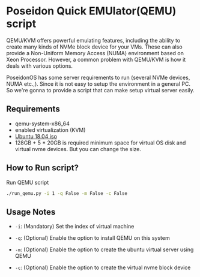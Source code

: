 Poseidon Quick EMUlator(QEMU) script
=====
QEMU/KVM offers powerful emulating features, including the ability to create many kinds of NVMe block device for your VMs. These can also provide a Non-Uniform Memory Access (NUMA) environment based on Xeon Processor. However, a common problem with QEMU/KVM is how it deals with various options.

PoseidonOS has some server requirements to run (several NVMe devices, NUMA etc.,). Since it is not easy to setup the environment in a general PC. So we're gonna to provide a script that can make setup virtual server easily.

## Requirements
- qemu-system-x86_64
- enabled virtualization (KVM)
- [Ubuntu 18.04 iso](https://releases.ubuntu.com/18.04/ubuntu-18.04.6-live-server-amd64.iso)
- 128GB + 5 * 20GB is required minimum space for virtual OS disk and virtual nvme devices. But you can change the size.

## How to Run script?
Run QEMU script
```bash
./run_qemu.py -i 1 -q False -m False -c False
```

## Usage Notes
- `-i`: (Mandatory) Set the index of virtual machine

- `-q`: (Optional) Enable the option to install QEMU on this system

- `-m`: (Optional) Enable the option to create the ubuntu virtual server using QEMU

- `-c`: (Optional) Enable the option to create the virtual nvme block device
